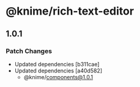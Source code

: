 # @knime/rich-text-editor

## 1.0.1

### Patch Changes

- Updated dependencies [b311cae]
- Updated dependencies [a40d582]
  - @knime/components@1.0.1
